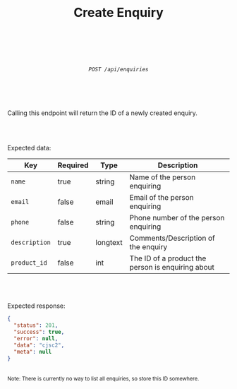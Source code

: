 <h1 align="center">
  <br />
  <br />
  Create Enquiry
  <br />
  <br />
  <br />
</h1>

<h6 align="center">
  <br />
  <code>POST /api/enquiries</code>
  <br />
  <br />
  <br />
  <br />
</h6>

Calling this endpoint will return the ID of a newly created enquiry.

<br />
<br />

Expected data:

| Key           | Required | Type     | Description                                       |
|---------------|----------|----------|---------------------------------------------------|
| `name`        | true     | string   | Name of the person enquiring                      |
| `email`       | false    | email    | Email of the person enquiring                     |
| `phone`       | false    | string   | Phone number of the person enquiring              |
| `description` | true     | longtext | Comments/Description of the enquiry               |
| `product_id`  | false    | int      | The ID of a product the person is enquiring about |

<br />
<br />

Expected response:
```json
{
  "status": 201,
  "success": true,
  "error": null,
  "data": "cjsc2",
  "meta": null
}
```
<br>
<sup>Note: There is currently no way to list all enquiries, so store this ID somewhere.</sup>
